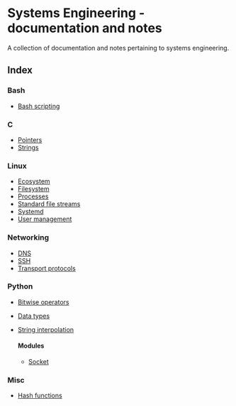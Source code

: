 Systems Engineering - documentation and notes
============================================

A collection of documentation and notes pertaining to systems engineering.

Index
-----

### Bash
- [Bash scripting](./bash/scripting.md)

### C
- [Pointers](./c/pointers.md)
- [Strings](./c/strings.md)

### Linux
- [Ecosystem](./linux/ecosystem.md)
- [Filesystem](./linux/filesystem.md)
- [Processes](./linux/processes.md)
- [Standard file streams](./linux/file-stream.md)
- [Systemd](./linux/systemd.md)
- [User management](./linux/users.md)

### Networking
- [DNS](./networking/dns.md)
- [SSH](./networking/ssh.md)
- [Transport protocols](./networking/transport.md)

### Python
- [Bitwise operators](./python/bitwise.md)
- [Data types](./python/data-types.md)
- [String interpolation](./python/string-interpolation.md)

  #### Modules
  - [Socket](./python/modules/socket.md)

### Misc
- [Hash functions](./hash-functions.md)
